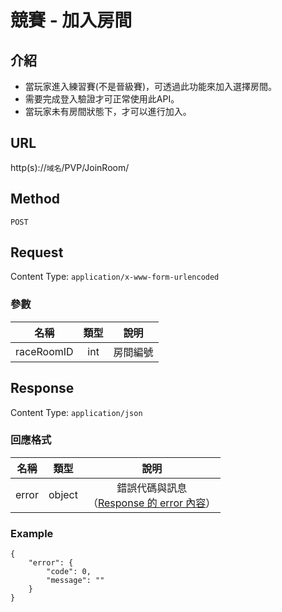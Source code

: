 # 競賽 - 加入房間

## 介紹

- 當玩家進入練習賽(不是晉級賽)，可透過此功能來加入選擇房間。
- 需要完成登入驗證才可正常使用此API。
- 當玩家未有房間狀態下，才可以進行加入。

## URL

http(s)://`域名`/PVP/JoinRoom/

## Method

`POST`

## Request

Content Type: `application/x-www-form-urlencoded`

### 參數

| 名稱 | 類型 | 說明 |
|:-:|:-:|:-:|
| raceRoomID | int | 房間編號 |

## Response

Content Type: `application/json`

### 回應格式

| 名稱 | 類型 | 說明 |
|:-:|:-:|:-:|
| error | object | 錯誤代碼與訊息<br>（[Response 的 error 內容](../response.md#error)） |


### Example
	{
		"error": {
			"code": 0,
			"message": ""
		}
	}